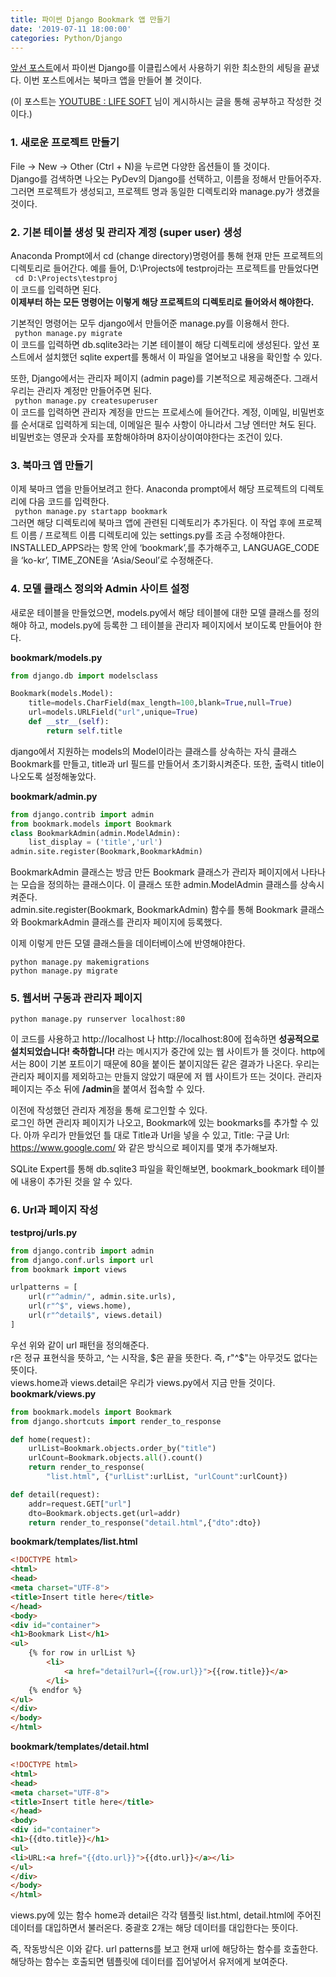```yaml
---
title: 파이썬 Django Bookmark 앱 만들기
date: '2019-07-11 18:00:00'
categories: Python/Django
---
```

[앞선 포스트](https://hwangtolee.github.io/python,/django/2019/07/10/Python-Django-Preperations.html)에서 파이썬 Django를 이클립스에서 사용하기 위한 최소한의 세팅을 끝냈다. 이번 포스트에서는 북마크 앱을 만들어 볼 것이다.

(이 포스트는 [YOUTUBE : LIFE SOFT](https://www.youtube.com/channel/UCqRTjWqD-ZWHj0ZoPSKVWBw) 님이 게시하시는 글을 통해 공부하고 작성한 것이다.)

### 1. 새로운 프로젝트 만들기
File -> New -> Other (Ctrl + N)을 누르면 다양한 옵션들이 뜰 것이다.  
Django를 검색하면 나오는 PyDev의 Django를 선택하고, 이름을 정해서 만들어주자.  
그러면 프로젝트가 생성되고, 프로젝트 명과 동일한 디렉토리와 manage.py가 생겼을 것이다. 

### 2. 기본 테이블 생성 및 관리자 계정 (super user) 생성
Anaconda Prompt에서 cd (change directory)명령어를 통해 현재 만든 프로젝트의 디렉토리로 들어간다. 예를 들어, D:\Projects에 testproj라는 프로젝트를 만들었다면  
<code> cd D:\Projects\testproj </code>  
이 코드를 입력하면 된다.  
**이제부터 하는 모든 명령어는 이렇게 해당 프로젝트의 디렉토리로 들어와서 해야한다.**

기본적인 명령어는 모두 django에서 만들어준 manage.py를 이용해서 한다.  
<code> python manage.py migrate </code>  
이 코드를 입력하면 db.sqlite3라는 기본 테이블이 해당 디렉토리에 생성된다. 앞선 포스트에서 설치했던 sqlite expert를 통해서 이 파일을 열어보고 내용을 확인할 수 있다. 

또한, Django에서는 관리자 페이지 (admin page)를 기본적으로 제공해준다. 그래서 우리는 관리자 계정만 만들어주면 된다.  
<code> python manage.py createsuperuser  </code>  
이 코드를 입력하면 관리자 계정을 만드는 프로세스에 들어간다. 계정, 이메일, 비밀번호를 순서대로 입력하게 되는데, 이메일은 필수 사항이 아니라서 그냥 엔터만 쳐도 된다. 비밀번호는 영문과 숫자를 포함해야하며 8자이상이여야한다는 조건이 있다.

### 3. 북마크 앱 만들기
이제 북마크 앱을 만들어보려고 한다. Anaconda prompt에서 해당 프로젝트의 디렉토리에 다음 코드를 입력한다.  
<code> python manage.py startapp bookmark </code>  
그러면 해당 디렉토리에 북마크 앱에 관련된 디렉토리가 추가된다. 이 작업 후에 프로젝트 이름 / 프로젝트 이름 디렉토리에 있는 settings.py를 조금 수정해야한다. INSTALLED_APPS라는 항목 안에 ‘bookmark’,를 추가해주고, LANGUAGE_CODE을 ‘ko-kr’, TIME_ZONE을 ‘Asia/Seoul’로 수정해준다.

### 4. 모델 클래스 정의와 Admin 사이트 설정
새로운 테이블을 만들었으면, models.py에서 해당 테이블에 대한 모델 클래스를 정의해야 하고, models.py에 등록한 그 테이블을 관리자 페이지에서 보이도록 만들어야 한다.

**bookmark/models.py**  
```python
from django.db import modelsclass

Bookmark(models.Model):
    title=models.CharField(max_length=100,blank=True,null=True)
    url=models.URLField("url",unique=True)
    def __str__(self):
        return self.title
```

django에서 지원하는 models의 Model이라는 클래스를 상속하는 자식 클래스 Bookmark를 만들고, title과 url 필드를 만들어서 초기화시켜준다.  또한, 출력시 title이 나오도록 설정해놓았다. 

**bookmark/admin.py**  

```python
from django.contrib import admin
from bookmark.models import Bookmark
class BookmarkAdmin(admin.ModelAdmin):
    list_display = ('title','url')
admin.site.register(Bookmark,BookmarkAdmin)
```

BookmarkAdmin 클래스는 방금 만든 Bookmark 클래스가 관리자 페이지에서 나타나는 모습을 정의하는 클래스이다. 이 클래스 또한 admin.ModelAdmin 클래스를 상속시켜준다.   
admin.site.register(Bookmark, BookmarkAdmin) 함수를 통해 Bookmark 클래스와 BookmarkAdmin 클래스를 관리자 페이지에 등록했다.  

이제 이렇게 만든 모델 클래스들을 데이터베이스에 반영해야한다.   
<pre><code>python manage.py makemigrations
python manage.py migrate</code>
</pre>

### 5. 웹서버 구동과 관리자 페이지

<code>python manage.py runserver localhost:80</code>

이 코드를 사용하고 http://localhost 나 http://localhost:80에 접속하면 **성공적으로 설치되었습니다! 축하합니다!** 라는 메시지가 중간에 있는 웹 사이트가 뜰 것이다. http에서는 80이 기본 포트이기 때문에 80을 붙이든 붙이지않든 같은 결과가 나온다. 우리는 관리자 페이지를 제외하고는 만들지 않았기 때문에 저 웹 사이트가 뜨는 것이다. 관리자 페이지는 주소 뒤에 **/admin**을 붙여서 접속할 수 있다.    

이전에 작성했던 관리자 계정을 통해 로그인할 수 있다.  
로그인 하면 관리자 페이지가 나오고, Bookmark에 있는 bookmarks를 추가할 수 있다. 아까 우리가 만들었던 틀 대로 Title과 Url을 넣을 수 있고, Title: 구글 Url: https://www.google.com/ 와 같은 방식으로 페이지를 몇개 추가해보자.   

SQLite Expert를 통해 db.sqlite3 파일을 확인해보면, bookmark_bookmark 테이블에 내용이 추가된 것을 알 수 있다.  

### 6. Url과 페이지 작성
**testproj/urls.py**  

```python
from django.contrib import admin
from django.conf.urls import url
from bookmark import views

urlpatterns = [
    url(r"^admin/", admin.site.urls),
    url(r"^$", views.home),
    url(r"^detail$", views.detail)
]
```

우선 위와 같이 url 패턴을 정의해준다.  
r은 정규 표현식을 뜻하고, ^는 시작을, $은 끝을 뜻한다. 즉, r"^$"는 아무것도 없다는 뜻이다.  
views.home과 views.detail은 우리가 views.py에서 지금 만들 것이다.  
**bookmark/views.py**  

```python
from bookmark.models import Bookmark
from django.shortcuts import render_to_response

def home(request):
    urlList=Bookmark.objects.order_by("title")
    urlCount=Bookmark.objects.all().count()
    return render_to_response(
        "list.html", {"urlList":urlList, "urlCount":urlCount})

def detail(request):
    addr=request.GET["url"]
    dto=Bookmark.objects.get(url=addr)
    return render_to_response("detail.html",{"dto":dto}) 
```

**bookmark/templates/list.html**

```html
<!DOCTYPE html>
<html>
<head>
<meta charset="UTF-8">
<title>Insert title here</title>
</head>
<body>
<div id="container">
<h1>Bookmark List</h1>
<ul>
	{% for row in urlList %}
		<li>
			<a href="detail?url={{row.url}}">{{row.title}}</a>
		</li>
	{% endfor %}
</ul>
</div>
</body>
</html>
```

**bookmark/templates/detail.html**
```html
<!DOCTYPE html>
<html>
<head>
<meta charset="UTF-8">
<title>Insert title here</title>
</head>
<body>
<div id="container">
<h1>{{dto.title}}</h1>
<ul>
<li>URL:<a href="{{dto.url}}">{{dto.url}}</a></li>
</ul>
</div>
</body>
</html>
```
views.py에 있는 함수 home과 detail은 각각 템플릿 list.html, detail.html에 주어진 데이터를 대입하면서 불러온다. 중괄호 2개는 해당 데이터를 대입한다는 뜻이다.

즉, 작동방식은 이와 같다. url patterns를 보고 현재	 url에 해당하는 함수를 호출한다. 해당하는 함수는 호출되면 템플릿에 데이터를 집어넣어서 유저에게 보여준다. 